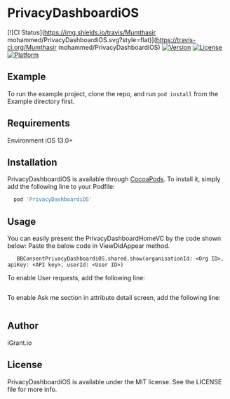 # PrivacyDashboardiOS

[![CI Status](https://img.shields.io/travis/Mumthasir mohammed/PrivacyDashboardiOS.svg?style=flat)](https://travis-ci.org/Mumthasir mohammed/PrivacyDashboardiOS)
[![Version](https://img.shields.io/cocoapods/v/PrivacyDashboardiOS.svg?style=flat)](https://cocoapods.org/pods/PrivacyDashboardiOS)
[![License](https://img.shields.io/cocoapods/l/PrivacyDashboardiOS.svg?style=flat)](https://cocoapods.org/pods/PrivacyDashboardiOS)
[![Platform](https://img.shields.io/cocoapods/p/PrivacyDashboardiOS.svg?style=flat)](https://cocoapods.org/pods/PrivacyDashboardiOS)

## Example

To run the example project, clone the repo, and run `pod install` from the Example directory first.

## Requirements

Environment iOS 13.0+

## Installation

PrivacyDashboardiOS is available through [CocoaPods](https://cocoapods.org). To install
it, simply add the following line to your Podfile:

```ruby
  pod 'PrivacyDashboardiOS'
```

## Usage

You can easily present the PrivacyDashboardHomeVC by the code shown below:
Paste the below code in ViewDidAppear method.

```#import PrivacyDashboardiOS
   BBConsentPrivacyDashboardiOS.shared.show(organisationId: <Org ID>, apiKey: <API key>, userId: <User ID>)
```

To enable User requests, add the following line:

```BBConsentPrivacyDashboardiOS.shared.turnOnUserRequests = true
```

To enable Ask me section in attribute detail screen, add the following line:

```BBConsentPrivacyDashboardiOS.shared.turnOnAskMeSection = true
```

## Author

iGrant.io

## License

PrivacyDashboardiOS is available under the MIT license. See the LICENSE file for more info.
